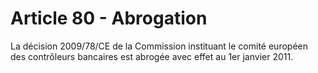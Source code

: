 # Article 80 - Abrogation


La décision 2009/78/CE de la Commission instituant le comité européen des contrôleurs bancaires est abrogée avec effet au 1er janvier 2011.
